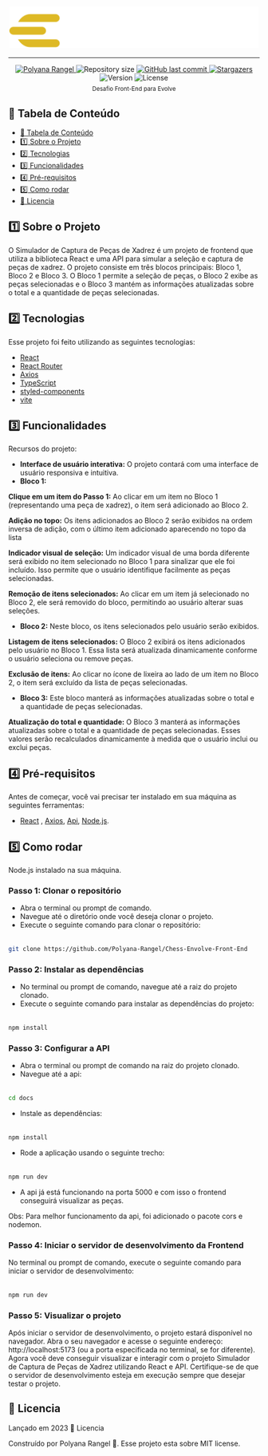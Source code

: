 <!-- Titulo do projeto -->
<div align="center" style="margin-bottom: 16px">
    <img 
        src="./src/assets/logo.svg" 
        alt="Logo evolve." 
        width="500" 
    />
</div>

---

<!-- Informações visuais do projeto -->
<div align="center">
    <a href="https://www.linkedin.com/in/polyana-rangel-596027156/">
    <img alt="Polyana Rangel" src="https://img.shields.io/badge/-polyanarangel-009db9?style=flat&logo=Linkedin&logoColor=white" />
  </a>

  <img alt="Repository size" src="https://img.shields.io/github/repo-size/Polyana-Rangel/Chess-Envolve-Front-End?color=009bd9">

  <a href="https://github.com/Polyana-Rangel/Chess-Envolve-Front-End/commits/main">
    <img alt="GitHub last commit" src="https://img.shields.io/github/last-commit/Polyana-Rangel/Chess-Envolve-Front-End?color=009bd9">
  </a>

  <a href="https://github.com/Polyana-Rangel/Chess-Envolve-Front-End/stargazers">
    <img alt="Stargazers" src="https://img.shields.io/github/stars/Polyana-Rangel/Chess-Envolve-Front-End?color=009db9&logo=github">
  </a>
    <img alt="Version" src="https://img.shields.io/badge/Version-18.2-3B19E5?logo=react" />
    <img alt="License" src="https://img.shields.io/badge/license-MIT-3B19E5" />    
</div>

<!-- Breve descrição sobre o projeto -->

<div align="center">
  <sub>Desafio Front-End para Evolve</sub>
</div>

<!-- Tabela de conteúdo do projeto -->

## :pushpin: Tabela de Conteúdo

- [:pushpin: Tabela de Conteúdo](#pushpin-tabela-de-conteúdo)
- [:one: Sobre o Projeto](#one-sobre-o-projeto)
- [:two: Tecnologias](#two-tecnologias)
- [:three: Funcionalidades](#three-funcionalidades)
- [:four: Pré-requisitos](#four-pré-requisitos)
- [:five: Como rodar](#five-como-rodar)
- [:closed_book: Licencia](#closed_book-licencia)

<!-- Descrição do projeto -->

## :one: Sobre o Projeto

O Simulador de Captura de Peças de Xadrez é um projeto de frontend que utiliza a biblioteca React e uma API para simular a seleção e captura de peças de xadrez. O projeto consiste em três blocos principais: Bloco 1, Bloco 2 e Bloco 3. O Bloco 1 permite a seleção de peças, o Bloco 2 exibe as peças selecionadas e o Bloco 3 mantém as informações atualizadas sobre o total e a quantidade de peças selecionadas.

<!-- Tecnologias usadas no projeto -->

## :two: Tecnologias

Esse projeto foi feito utilizando as seguintes tecnologias:

- [React](https://pt-br.legacy.reactjs.org/docs/getting-started.html)
- [React Router](https://www.freecodecamp.org/portuguese/news/um-guia-completo-de-react-router-para-iniciantes-incluindo-router-hooks/)
- [Axios](https://axios-http.com/ptbr/docs/intro)
- [TypeScript](https://www.typescriptlang.org/)
- [styled-components](https://styled-components.com/)
- [vite](https://vitejs.dev/guide/)

<!-- Funcionalidades do projeto -->

## :three: Funcionalidades

Recursos do projeto:

* **Interface de usuário interativa:** O projeto contará com uma interface de usuário responsiva e intuitiva.
* **Bloco 1:**

**Clique em um item do Passo 1:** Ao clicar em um item no Bloco 1 (representando uma peça de xadrez), o item será adicionado ao Bloco 2.

**Adição no topo:** Os itens adicionados ao Bloco 2 serão exibidos na ordem inversa de adição, com o último item adicionado aparecendo no topo da lista

**Indicador visual de seleção:** Um indicador visual de uma borda diferente será exibido no item selecionado no Bloco 1 para sinalizar que ele foi incluído. Isso permite que o usuário identifique facilmente as peças selecionadas.

**Remoção de itens selecionados:** Ao clicar em um item já selecionado no Bloco 2, ele será removido do bloco, permitindo ao usuário alterar suas seleções.

* **Bloco 2:** Neste bloco, os itens selecionados pelo usuário serão exibidos.

**Listagem de itens selecionados:** O Bloco 2 exibirá os itens adicionados pelo usuário no Bloco 1. Essa lista será atualizada dinamicamente conforme o usuário seleciona ou remove peças.

**Exclusão de itens:** Ao clicar no ícone de lixeira ao lado de um item no Bloco 2, o item será excluído da lista de peças selecionadas.

* **Bloco 3:** Este bloco manterá as informações atualizadas sobre o total e a quantidade de peças selecionadas.

**Atualização do total e quantidade:** O Bloco 3 manterá as informações atualizadas sobre o total e a quantidade de peças selecionadas. Esses valores serão recalculados dinamicamente à medida que o usuário inclui ou exclui peças.

<!-- Pré-requisitos para rodar o projeto -->

## :four: Pré-requisitos

Antes de começar, você vai precisar ter instalado em sua máquina as seguintes ferramentas:

- [React](https://pt-br.legacy.reactjs.org/docs/getting-started.html)
  , [Axios](https://axios-http.com/ptbr/docs/intro), [Api](https://docs.microsoft.com/azure/azure-functions/functions-run-local), [Node.js](https://nodejs.org/pt-br/docs).

<!-- Como rodar o projeto -->

## :five: Como rodar

Node.js instalado na sua máquina.

### Passo 1: Clonar o repositório

- Abra o terminal ou prompt de comando.
- Navegue até o diretório onde você deseja clonar o projeto.
- Execute o seguinte comando para clonar o repositório:

```bash

git clone https://github.com/Polyana-Rangel/Chess-Envolve-Front-End

```

### Passo 2: Instalar as dependências

- No terminal ou prompt de comando, navegue até a raiz do projeto clonado.
- Execute o seguinte comando para instalar as dependências do projeto:

```bash

npm install

```

### Passo 3: Configurar a API

- Abra o terminal ou prompt de comando na raiz do projeto clonado.
- Navegue até a api:

```bash

cd docs

```

- Instale as dependências:

```bash

npm install

```

- Rode a aplicação usando o seguinte trecho:

```bash

npm run dev

```

- A api já está funcionando na porta 5000 e com isso o frontend conseguirá visualizar as peças.

Obs: Para melhor funcionamento da api, foi adicionado o pacote cors e nodemon.

### Passo 4: Iniciar o servidor de desenvolvimento da Frontend

No terminal ou prompt de comando, execute o seguinte comando para iniciar o servidor de desenvolvimento:

```bash

npm run dev

```

### Passo 5: Visualizar o projeto

Após iniciar o servidor de desenvolvimento, o projeto estará disponível no navegador.
Abra o seu navegador e acesse o seguinte endereço: http://localhost:5173 (ou a porta especificada no terminal, se for diferente).
Agora você deve conseguir visualizar e interagir com o projeto Simulador de Captura de Peças de Xadrez utilizando React e API. Certifique-se de que o servidor de desenvolvimento esteja em execução sempre que desejar testar o projeto.

<!-- Licença do projeto -->

## :closed_book: Licencia

Lançado em 2023 :closed_book: Licencia

Construído por Polyana Rangel 🚀. Esse projeto esta sobre MIT license.
